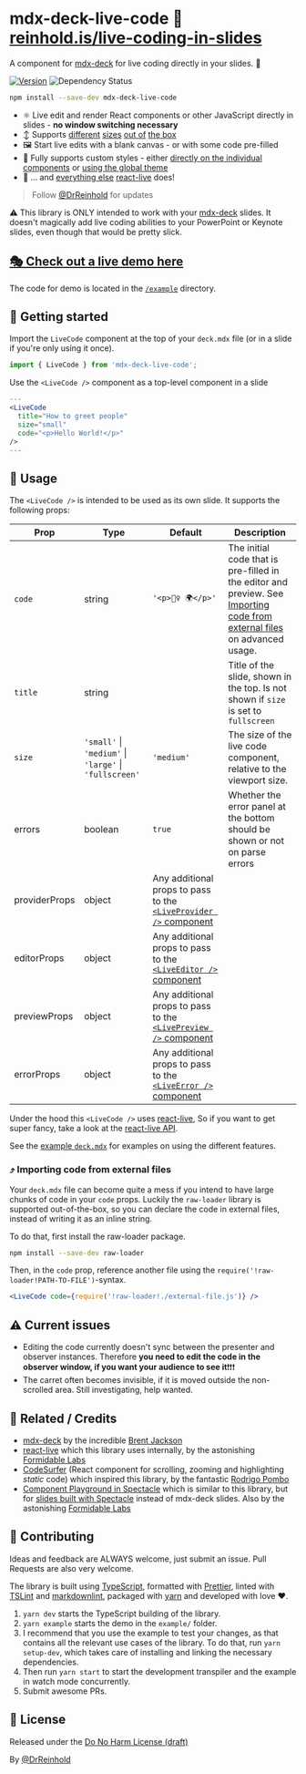 # mdx-deck-live-code 🤯 [reinhold.is/live-coding-in-slides](https://reinhold.is/live-coding-in-slides)

<!-- gif -->

A component for [mdx-deck](https://github.com/jxnblk/mdx-deck) for live coding directly in your slides. 🤯

<!-- build status badge -->

[![Version](https://img.shields.io/npm/v/mdx-deck-live-code.svg?style=flat-square)](https://www.npmjs.com/package/mdx-deck-live-code)
![Dependency Status](https://img.shields.io/librariesio/github/jreinhold/mdx-deck-live-code.svg?style=flat-square)

```bash
npm install --save-dev mdx-deck-live-code
```

- ⚛️ Live edit and render React components or other JavaScript directly in slides - **no window switching necessary**
- ↕️ Supports
  [different](https://reinhold.is/live-coding-in-slides/#2)
  [sizes](https://reinhold.is/live-coding-in-slides/#3)
  [out of](https://reinhold.is/live-coding-in-slides/#4)
  [the box](https://reinhold.is/live-coding-in-slides/#5)
- 🖼 Start live edits with a blank canvas - or with some code pre-filled
- 🎨 Fully supports custom styles - either [directly on the individual components](https://reinhold.is/live-coding-in-slides/#6) or [using the global theme](https://reinhold.is/live-coding-in-slides/#7)
- 👏 ... and [everything else](https://reinhold.is/live-coding-in-slides/#11) [react-live](https://github.com/FormidableLabs/react-live) does!

> Follow [@DrReinhold](https://twitter.com/DrReinhold) for updates

⚠️ This library is ONLY intended to work with your [mdx-deck](https://github.com/jxnblk/mdx-deck) slides. It doesn't magically add live coding abilities to your PowerPoint or Keynote slides, even though that would be pretty slick.

## [🎭 Check out a live demo here](https://reinhold.is/live-coding-in-slides)

The code for demo is located in the [`/example`](/example) directory.

## 🐣 Getting started

Import the `LiveCode` component at the top of your `deck.mdx` file (or in a slide if you're only using it once).

```js
import { LiveCode } from 'mdx-deck-live-code';
```

Use the `<LiveCode />` component as a top-level component in a slide

```jsx
---
<LiveCode
  title="How to greet people"
  size="small"
  code="<p>Hello World!</p>"
/>
---
```

## 🐓 Usage

The `<LiveCode />` is intended to be used as its own slide.
It supports the following props:

| Prop          | Type                                                   | Default                                                                                                                        | Description                                                                                                                                                      |
| ------------- | ------------------------------------------------------ | ------------------------------------------------------------------------------------------------------------------------------ | ---------------------------------------------------------------------------------------------------------------------------------------------------------------- |
| `code`        | string                                                 | `'<p>🙋‍♀️ 🌍</p>'`                                                                                                               | The initial code that is pre-filled in the editor and preview. See [Importing code from external files](#-importing-code-from-external-files) on advanced usage. |
| `title`       | string                                                 |                                                                                                                                | Title of the slide, shown in the top. Is not shown if `size` is set to `fullscreen`                                                                              |
| `size`        | `'small'` \| `'medium'` \| `'large'` \| `'fullscreen'` | `'medium'`                                                                                                                     | The size of the live code component, relative to the viewport size.                                                                                              |
| errors        | boolean                                                | `true`                                                                                                                         | Whether the error panel at the bottom should be shown or not on parse errors                                                                                     |
| providerProps | object                                                 | Any additional props to pass to the [`<LiveProvider />` component](https://github.com/FormidableLabs/react-live#liveprovider-) |
| editorProps   | object                                                 | Any additional props to pass to the [`<LiveEditor />` component](https://github.com/FormidableLabs/react-live#liveeditor-)     |
| previewProps  | object                                                 | Any additional props to pass to the [`<LivePreview />` component](https://github.com/FormidableLabs/react-live#livepreview-)   |
| errorProps    | object                                                 | Any additional props to pass to the [`<LiveError />` component](https://github.com/FormidableLabs/react-live#liveerror-)       |

Under the hood this `<LiveCode />` uses [react-live](https://github.com/FormidableLabs/react-live), So if you want to get super fancy, take a look at the [react-live API](https://github.com/FormidableLabs/react-live#api).

See the [example `deck.mdx`](/example/deck.mdx) for examples on using the different features.

### ⤴ Importing code from external files

Your `deck.mdx` file can become quite a mess if you intend to have large chunks of code in your `code` props. Luckily the `raw-loader` library is supported out-of-the-box, so you can declare the code in external files, instead of writing it as an inline string.

To do that, first install the raw-loader package.

```bash
npm install --save-dev raw-loader
```

Then, in the `code` prop, reference another file using the `require('!raw-loader!PATH-TO-FILE')`-syntax.

```jsx
<LiveCode code={require('!raw-loader!./external-file.js')} />
```

## ⚠️ Current issues

- Editing the code currently doesn't sync between the presenter and observer instances. Therefore **you need to edit the code in the observer window, if you want your audience to see it**❗️❗️❗️
- The carret often becomes invisible, if it is moved outside the non-scrolled area. Still investigating, help wanted.

## 🙏 Related / Credits

- [mdx-deck](https://github.com/jxnblk/mdx-deck) by the incredible [Brent Jackson](https://jxnblk.com/)
- [react-live](https://github.com/FormidableLabs/react-live) which this library uses internally, by the astonishing [Formidable Labs](https://formidable.com/)
- [CodeSurfer](https://github.com/pomber/code-surfer) (React component for scrolling, zooming and highlighting _static_ code) which inspired this library, by the fantastic [Rodrigo Pombo](https://twitter.com/pomber)
- [Component Playground in Spectacle](https://github.com/FormidableLabs/spectacle#component-playground) which is similar to this library, but for [slides built with Spectacle](https://github.com/FormidableLabs/spectacle) instead of mdx-deck slides. Also by the astonishing [Formidable Labs](https://formidable.com/)

## 🤝 Contributing

Ideas and feedback are ALWAYS welcome, just submit an issue.
Pull Requests are also very welcome.

The library is built using [TypeScript](https://www.typescriptlang.org), formatted with [Prettier](https://prettier.io/), linted with [TSLint](https://palantir.github.io/tslint/) and [markdownlint](https://github.com/DavidAnson/markdownlint), packaged with [yarn](https://yarnpkg.com) and developed with love ❤️.

1. `yarn dev` starts the TypeScript building of the library.
2. `yarn example` starts the demo in the `example/` folder.
3. I recommend that you use the example to test your changes, as that contains all the relevant use cases of the library. To do that, run `yarn setup-dev`, which takes care of installing and linking the necessary dependencies.
4. Then run `yarn start` to start the development transpiler and the example in watch mode concurrently.
5. Submit awesome PRs.

## 📝 License

Released under the [Do No Harm License (draft)](https://github.com/raisely/NoHarm)

By [@DrReinhold](https://twitter.com/DrReinhold)
